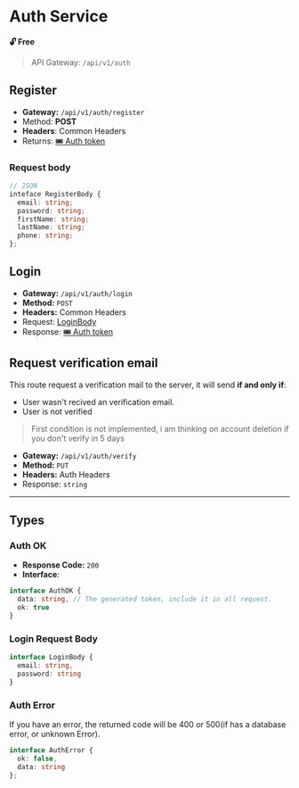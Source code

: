 # Auth Service
**🔓 Free**
> API Gateway: `/api/v1/auth`

## Register 
* **Gateway:** `/api/v1/auth/register`
* Method: **POST**
* **Headers**: Common Headers
* Returns: [🎟️ Auth token](#auth-ok) 

### Request body
```typescript
// JSON
inteface RegisterBody {
  email: string;
  password: string;
  firstName: string;
  lastName: string;
  phone: string;
};
```

## Login 
* **Gateway:** `/api/v1/auth/login`
* **Method:** `POST`
* **Headers:** Common Headers
* Request: [LoginBody](#login-request-body)
* Response: [🎟️ Auth token](#auth-ok)


## Request verification email
This route request a verification mail to the server, it will send **if and only if**:
* User wasn't recived an verification email.
* User is not verified

> First condition is not implemented, i am thinking on account deletion if you don't verify in 5 days

* **Gateway:** `/api/v1/auth/verify`
* **Method:** `PUT`
* **Headers:** Auth Headers
* Response: `string`

--- 

## Types
### Auth OK
* **Response Code:** `200`
* **Interface**:
```typescript
interface AuthOK {
  data: string, // The generated token, include it in all request.
  ok: true
}
```

### Login Request Body
```typescript
interface LoginBody {
  email: string,
  password: string
}
```

### Auth Error
If you have an error, the returned code will be 400 or 500(if has a database error, or unknown Error).
```typescript
interface AuthError {
  ok: false,
  data: string
};
```

